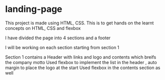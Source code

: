 # landing-page

This project is made using HTML, CSS. 
This is to get hands on the learnt concepts on HTML, CSS and flexbox

I have divided the page into 4 sections and a footer

I will be working on each section starting from section 1

Section 1 contains a Header with links and logo and contents which breifs the company motto
Used flexbox to implement the list in the header , auto margin to place the logo at the start
Used flexbox in the contents section as well

